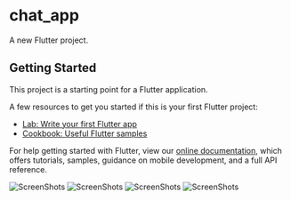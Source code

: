 # chat_app

A new Flutter project.

## Getting Started

This project is a starting point for a Flutter application.

A few resources to get you started if this is your first Flutter project:

- [Lab: Write your first Flutter app](https://flutter.dev/docs/get-started/codelab)
- [Cookbook: Useful Flutter samples](https://flutter.dev/docs/cookbook)

For help getting started with Flutter, view our
[online documentation](https://flutter.dev/docs), which offers tutorials,
samples, guidance on mobile development, and a full API reference.

![ScreenShots](screen_shots/chatScreen.jpeg)
![ScreenShots](screen_shots/login.jpeg)
![ScreenShots](screen_shots/signup.jpeg)
![ScreenShots](screen_shots/signupErrorCheck.jpeg)